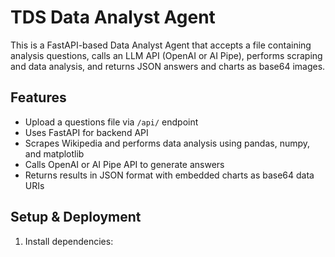 # TDS Data Analyst Agent

This is a FastAPI-based Data Analyst Agent that accepts a file containing analysis questions, calls an LLM API (OpenAI or AI Pipe), performs scraping and data analysis, and returns JSON answers and charts as base64 images.

## Features

- Upload a questions file via `/api/` endpoint
- Uses FastAPI for backend API
- Scrapes Wikipedia and performs data analysis using pandas, numpy, and matplotlib
- Calls OpenAI or AI Pipe API to generate answers
- Returns results in JSON format with embedded charts as base64 data URIs

## Setup & Deployment

1. Install dependencies:
